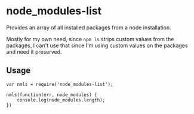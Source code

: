 # node_modules-list

Provides an array of all installed packages from a node installation.

Mostly for my own need, since `npm ls` strips custom values from the packages, I can't use that since I'm using custom values on the packages and need it preserved.

## Usage

	var nmls = require('node_modules-list');
	
	nmls(function(err, node_modules) {
		console.log(node_modules.length);
	})